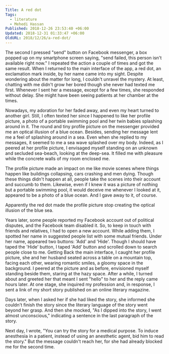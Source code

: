 ```yaml
---
Title: A red dot
Tags:
  - literature
  - Mehedi Hassan
Published: 2018-12-26 23:53:40 +06:00
Updated: 2018-12-31 01:33:47 +06:00
OldURL: 2018/12/26/a-red-dot/
---
```


The second I pressed "send" button on Facebook messenger, a box popped up on my smartphone screen saying, "send failed, this person isn't available right now." I repeated the action a couple of times and got the same result. When I returned to the main interface of the app, a red dot, an exclamation mark inside, by her name came into my sight. Despite wondering about the matter for long, I couldn't unravel the mystery. At least, chatting with me didn't grow her bored though she never had texted me first. Whenever I sent her a message, except for a few times, she responded without delay. She might have been seeing patients at her chamber at the times.

Nowadays, my adoration for her faded away, and even my heart turned to another girl. Still, I often texted her since I happened to like her profile picture, a photo of a portable swimming pool and her twin babies splashing around in it. The round and tiny profile picture on the messenger provided me an optical illusion of a blue ocean. Besides, sending her message lent me a feel of splashing around in a sea. Even when she replied to my messages, it seemed to me a sea wave splashed over my body. Indeed, as I peered at her profile picture, I envisaged myself standing on an unknown and secluded sea-beach, looking at the deep-sea. It filled me with pleasure while the concrete walls of my room enclosed me.

The profile picture made an impact on me like movie scenes where things happen like buildings collapsing, cars crashing and men dying. Though these things didn't happen at all, people take the scenes into their account and succumb to them. Likewise, even if I knew it was a picture of nothing but a portable swimming pool, it would deceive me whenever I looked at it, appeared to be a photo of a blue ocean. And I gave away to it, of course.        

Apparently the red dot made the profile picture stop creating the optical illusion of the blue sea. 

Years later, some people reported my Facebook account out of political disputes, and the Facebook team disabled it. So, to keep in touch with friends and relatives, I had to open a new account. While adding them, I spotted her name in suggested people list with some mutual friends. Under her name, appeared two buttons: 'Add' and 'Hide'. Though I should have taped the 'Hide' button, I taped 'Add' button and scrolled down to search people close to me. Getting Back the main interface, I caught her profile picture, she and her husband seated across a table on a mountain top, facing each other, wearing romantic smiles, a gloomy space in the background. I peered at the picture and as before, envisioned myself standing beside them, staring at the hazy space. After a while, I turned about and greeted her that meant I sent "hello" to her and the reply came hours later. At one stage, she inquired my profession and, in response, I sent a link of my short story published on an online literary magazine.  

Days later, when I asked her if she had liked the story, she informed she couldn't finish the story since the literary language of the story went beyond her grasp. And then she mocked, "As I dipped into the story, I went almost unconscious," indicating a sentence in the last paragraph of the story. 

Next day, I wrote, "You can try the story for a medical purpose. To induce anesthesia in a patient, instead of using an anesthetic agent, bid him to read the story." But the message couldn't reach her, for she had already blocked me for the second time.





